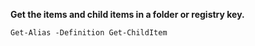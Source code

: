 **Get the items and child items in a folder or registry key.**  
```
Get-Alias -Definition Get-ChildItem
```

